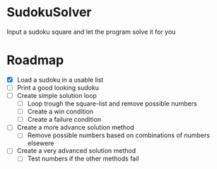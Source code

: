 # SudokuSolver
Input a sudoku square and let the program solve it for you

# Roadmap
- [x] Load a sudoku in a usable list
- [ ] Print a good looking sudoku
- [ ] Create simple solution loop
    - [ ] Loop trough the square-list and remove possible numbers
    - [ ] Create a win condition
    - [ ] Create a failure condition
- [ ] Create a more advance solution method
    - [ ] Remove possible numbers based on combinations of numbers elsewere
- [ ] Create a very advanced solution method
    - [ ] Test numbers if the other methods fail